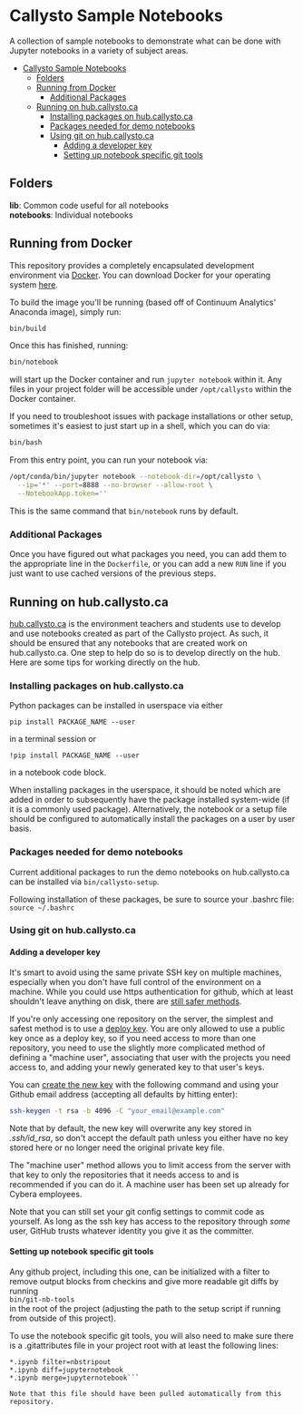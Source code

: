 # Callysto Sample Notebooks

A collection of sample notebooks to demonstrate what can be done with Jupyter notebooks in a variety of subject areas.

<!-- TOC depthFrom:1 depthTo:6 withLinks:1 updateOnSave:1 orderedList:0 -->

- [Callysto Sample Notebooks](#callysto-sample-notebooks)
	- [Folders](#folders)
	- [Running from Docker](#running-from-docker)
		- [Additional Packages](#additional-packages)
	- [Running on hub.callysto.ca](#running-on-hubcallystoca)
		- [Installing packages on hub.callysto.ca](#installing-packages-on-hubcallystoca)
		- [Packages needed for demo notebooks](#packages-needed-for-demo-notebooks)
		- [Using git on hub.callysto.ca](#using-git-on-hubcallystoca)
			- [Adding a developer key](#adding-a-developer-key)
			- [Setting up notebook specific git tools](#setting-up-notebook-specific-git-tools)

<!-- /TOC -->

## Folders

**lib**: Common code useful for all notebooks  
**notebooks**: Individual notebooks

## Running from Docker

This repository provides a completely encapsulated development environment via [Docker](https://www.docker.com). You can download Docker for your operating system [here](https://www.docker.com/community-edition).

To build the image you'll be running (based off of Continuum Analytics' Anaconda image), simply run:

```bash
bin/build
```

Once this has finished, running:

```bash
bin/notebook
```

will start up the Docker container and run `jupyter notebook` within it. Any files in your project folder will be accessible under `/opt/callysto` within the Docker container.

If you need to troubleshoot issues with package installations or other setup, sometimes it's easiest to just start up in a shell, which you can do via:

```bash
bin/bash
```

From this entry point, you can run your notebook via:

```bash
/opt/conda/bin/jupyter notebook --notebook-dir=/opt/callysto \
  --ip='*' --port=8888 --no-browser --allow-root \
  --NotebookApp.token=''
```

This is the same command that `bin/notebook` runs by default.

### Additional Packages

Once you have figured out what packages you need, you can add them to the appropriate line in the `Dockerfile`, or you can add a new `RUN` line if you just want to use cached versions of the previous steps.

## Running on hub.callysto.ca

[hub.callysto.ca](https://hub.callysto.ca) is the environment teachers and students use to develop and use notebooks created as part of the Callysto project. As such, it should be ensured that any notebooks that are created work on hub.callysto.ca. One step to help do so is to develop directly on the hub. Here are some tips for working directly on the hub.

### Installing packages on hub.callysto.ca
Python packages can be installed in userspace via either  
```
pip install PACKAGE_NAME --user
```  
in a terminal session or  
```
!pip install PACKAGE_NAME --user
```
in a notebook code block.

When installing packages in the userspace, it should be noted which are added in order to subsequently have the package installed system-wide (if it is a commonly used package). Alternatively, the notebook or a setup file should be configured to automatically install the packages on a user by user basis.

### Packages needed for demo notebooks
Current additional packages to run the demo notebooks on hub.callysto.ca can be installed via `bin/callysto-setup`.

Following installation of these packages, be sure to source your .bashrc file:  
`source ~/.bashrc`

### Using git on hub.callysto.ca

#### Adding a developer key

It's smart to avoid using the same private SSH key on multiple machines, especially when you don't have full control of the environment on a machine. While you could use https authentication for github, which at least shouldn't leave anything on disk, there are [still safer methods](https://developer.github.com/v3/guides/managing-deploy-keys/). 

If you're only accessing one repository on the server, the simplest and safest method is to use a [deploy key](https://github.com/cybera/callysto-sample-notebooks/settings/keys). You are only allowed to use a public key once as a deploy key, so if you need access to more than one repository, you need to use the slightly more complicated method of defining a "machine user", associating that user with the projects you need access to, and adding your newly generated key to that user's keys.

You can [create the new key](https://help.github.com/articles/generating-a-new-ssh-key-and-adding-it-to-the-ssh-agent/) with the following command and using your Github email address (accepting all defaults by hitting enter):

  ```bash
  ssh-keygen -t rsa -b 4096 -C "your_email@example.com"
  ```

Note that by default, the new key will overwrite any key stored in *.ssh/id_rsa*, so don't accept the default path unless you either have no key stored here or no longer need the original private key file.

The "machine user" method allows you to limit access from the server with that key to only the repositories that it needs access to and is recommended if you can do it. A machine user has been set up already for Cybera employees.

Note that you can still set your git config settings to commit code as yourself. As long as the ssh key has access to the repository through *some* user, GitHub trusts whatever identity you give it as the committer.

#### Setting up notebook specific git tools
Any github project, including this one, can be initialized with a filter to remove output blocks from checkins and give more readable git diffs by running  
`bin/git-nb-tools`  
in the root of the project (adjusting the path to the setup script if running from outside of this project).

To use the notebook specific git tools, you will also need to make sure there is a .gitattributes file in your project root with at least the following lines:

```
*.ipynb filter=nbstripout  
*.ipynb diff=jupyternotebook  
*.ipynb merge=jupyternotebook```

Note that this file should have been pulled automatically from this repository.
